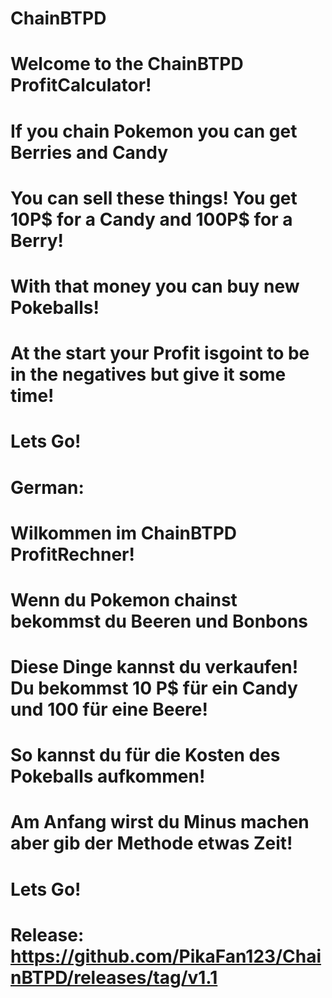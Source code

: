 # ChainBTPD
# Welcome to the ChainBTPD ProfitCalculator!
# If you chain Pokemon you can get Berries and Candy
# You can sell these things! You get 10P$ for a Candy and 100P$ for a Berry!
# With that money you can buy new Pokeballs!
# At the start your Profit isgoint to be in the negatives but give it some time!
# Lets Go!
# German: 
# Wilkommen im ChainBTPD ProfitRechner!
# Wenn du Pokemon chainst bekommst du Beeren und Bonbons
# Diese Dinge kannst du verkaufen! Du bekommst 10 P$ für ein Candy und 100 für eine Beere!
# So kannst du für die Kosten des Pokeballs aufkommen!
# Am Anfang wirst du Minus machen aber gib der Methode etwas Zeit!
# Lets Go!
# Release: https://github.com/PikaFan123/ChainBTPD/releases/tag/v1.1
